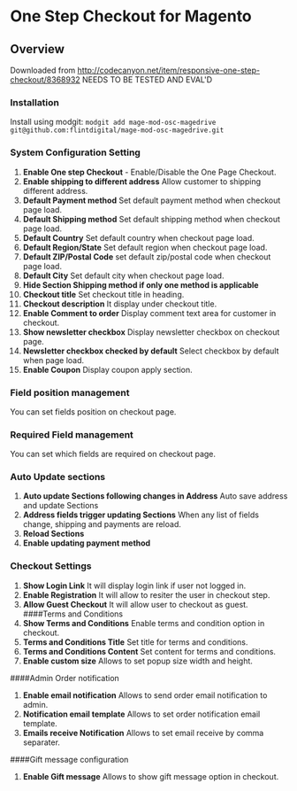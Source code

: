 # One Step Checkout for Magento

## Overview
Downloaded from http://codecanyon.net/item/responsive-one-step-checkout/8368932
NEEDS TO BE TESTED AND EVAL'D

### Installation 
Install using modgit: 
`modgit add mage-mod-osc-magedrive git@github.com:flintdigital/mage-mod-osc-magedrive.git`

### System Configuration Setting
1. **Enable One step Checkout** - Enable/Disable the One Page Checkout.
1. **Enable shipping to different address** Allow customer to shipping different address.
1. **Default Payment method** Set default payment method when checkout page load. 
1. **Default Shipping method** Set default shipping method when checkout page load.
1. **Default Country** Set default country when checkout page load.
1. **Default Region/State** Set default region when checkout page load.
1. **Default ZIP/Postal Code** set default zip/postal code when checkout page load.
1. **Default City** Set default city when checkout page load.
1. **Hide Section Shipping method if only one method is applicable**
1. **Checkout title** Set checkout title in heading.
1. **Checkout description** It display under checkout title.
1. **Enable Comment to order** Display comment text area for customer in checkout.
1. **Show newsletter checkbox** Display newsletter checkbox on checkout page.
1. **Newsletter checkbox checked by default** Select checkbox by default when page load.
1. **Enable Coupon** Display coupon apply section.

### Field position management
You can set fields position on checkout page.

###  Required Field management
You can set which fields are required on checkout page.

###  Auto Update sections
1. **Auto update Sections following changes in Address** Auto save address and update Sections
1. **Address fields trigger updating Sections** When any list of fields change, shipping and payments are reload.
1. **Reload Sections** 
1. **Enable updating payment method**

### Checkout Settings
1. **Show Login Link** It will display login link if user not logged in.
1. **Enable Registration** It will allow to resiter the user in checkout step.
1. **Allow Guest Checkout** It will allow user to checkout as guest.
####Terms and Conditions
1. **Show Terms and Conditions** Enable terms and condition option in checkout.
1. **Terms and Conditions Title** Set title for terms and conditions.
1. **Terms and Conditions Content** Set content for terms and conditions.
1. **Enable custom size** Allows to set popup size width and height.


####Admin Order notification
1. **Enable email notification** Allows to send order email notification to admin.
1. **Notification email template** Allows to set order notification email template.
1. **Emails receive Notification** Allows to set email receive by comma separater.


####Gift message configuration
1. **Enable Gift message** Allows to show gift message option in checkout.

